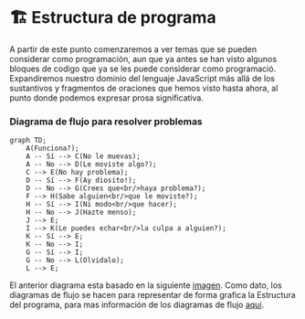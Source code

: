 # 🏗️ Estructura de programa
A partir de este punto comenzaremos a ver temas que se pueden considerar como programación, aun que ya antes se han visto algunos bloques de codigo que ya se les puede considerar como programació. Expandiremos nuestro dominio del lenguaje JavaScript más allá de los sustantivos y fragmentos de oraciones que hemos visto hasta ahora, al punto donde podemos expresar prosa significativa.

### Diagrama de flujo para resolver problemas
```mermaid
graph TD;
    A(Funciona?);
    A -- Sí --> C(No le muevas);
    A -- No --> D(Le moviste algo?);
    C --> E(No hay problema);
    D -- Sí --> F(Ay diosito!);
    D -- No --> G(Crees que<br/>haya problema?);
    F --> H(Sabe alguien<br/>que le moviste?);
    H -- Sí --> I(Ni modo<br/>que hacer);
    H -- No --> J(Hazte menso);
    J --> E;
    I --> K(Le puedes echar<br/>la culpa a alguien?);
    K -- Sí --> E;
    K -- No --> I;
    G -- Sí --> I;
    G -- No --> L(Olvidalo);
    L --> E;
```
El anterior diagrama esta basado en la siguiente [imagen](https://pin.it/5Bj50eS). Como dato, los diagramas de flujo se hacen para representar de forma grafica la Estructura del programa, para mas información de los diagramas de flujo [aqui](https://es.wikipedia.org/wiki/Diagrama_de_flujo).
